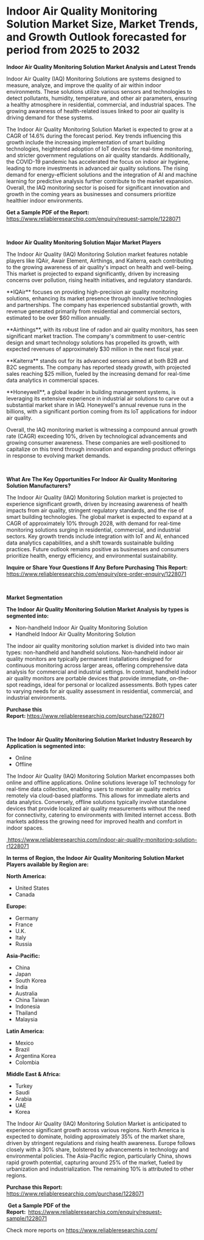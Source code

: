 <p><h1>Indoor Air Quality Monitoring Solution Market Size, Market Trends, and Growth Outlook forecasted for period from 2025 to 2032</h1></p><p><strong>Indoor Air Quality Monitoring Solution Market Analysis and Latest Trends</strong></p>
<p><p>Indoor Air Quality (IAQ) Monitoring Solutions are systems designed to measure, analyze, and improve the quality of air within indoor environments. These solutions utilize various sensors and technologies to detect pollutants, humidity, temperature, and other air parameters, ensuring a healthy atmosphere in residential, commercial, and industrial spaces. The growing awareness of health-related issues linked to poor air quality is driving demand for these systems.</p><p>The Indoor Air Quality Monitoring Solution Market is expected to grow at a CAGR of 14.6% during the forecast period. Key trends influencing this growth include the increasing implementation of smart building technologies, heightened adoption of IoT devices for real-time monitoring, and stricter government regulations on air quality standards. Additionally, the COVID-19 pandemic has accelerated the focus on indoor air hygiene, leading to more investments in advanced air quality solutions. The rising demand for energy-efficient solutions and the integration of AI and machine learning for predictive analysis further contribute to the market expansion. Overall, the IAQ monitoring sector is poised for significant innovation and growth in the coming years as businesses and consumers prioritize healthier indoor environments.</p></p>
<p><strong>Get a Sample PDF of the Report:&nbsp;</strong> <a href="https://www.reliableresearchiq.com/enquiry/request-sample/1228071?utm_campaign=2644&utm_medium=2&utm_source=Github&utm_content=ia&utm_term=27022025&utm_id=indoor-air-quality-monitoring-solution">https://www.reliableresearchiq.com/enquiry/request-sample/1228071</a></p>
<p>&nbsp;</p>
<p><strong>Indoor Air Quality Monitoring Solution Major Market Players</strong></p>
<p><p>The Indoor Air Quality (IAQ) Monitoring Solution market features notable players like IQAir, Awair Element, Airthings, and Kaiterra, each contributing to the growing awareness of air quality's impact on health and well-being. This market is projected to expand significantly, driven by increasing concerns over pollution, rising health initiatives, and regulatory standards.</p><p>**IQAir** focuses on providing high-precision air quality monitoring solutions, enhancing its market presence through innovative technologies and partnerships. The company has experienced substantial growth, with revenue generated primarily from residential and commercial sectors, estimated to be over $60 million annually.</p><p>**Airthings**, with its robust line of radon and air quality monitors, has seen significant market traction. The company's commitment to user-centric design and smart technology solutions has propelled its growth, with expected revenues of approximately $30 million in the next fiscal year.</p><p>**Kaiterra** stands out for its advanced sensors aimed at both B2B and B2C segments. The company has reported steady growth, with projected sales reaching $25 million, fueled by the increasing demand for real-time data analytics in commercial spaces.</p><p>**Honeywell**, a global leader in building management systems, is leveraging its extensive experience in industrial air solutions to carve out a substantial market share in IAQ. Honeywell's annual revenue runs in the billions, with a significant portion coming from its IoT applications for indoor air quality.</p><p>Overall, the IAQ monitoring market is witnessing a compound annual growth rate (CAGR) exceeding 10%, driven by technological advancements and growing consumer awareness. These companies are well-positioned to capitalize on this trend through innovation and expanding product offerings in response to evolving market demands.</p></p>
<p>&nbsp;</p>
<p><strong>What Are The Key Opportunities For Indoor Air Quality Monitoring Solution Manufacturers?</strong></p>
<p><p>The Indoor Air Quality (IAQ) Monitoring Solution market is projected to experience significant growth, driven by increasing awareness of health impacts from air quality, stringent regulatory standards, and the rise of smart building technologies. The global market is expected to expand at a CAGR of approximately 10% through 2028, with demand for real-time monitoring solutions surging in residential, commercial, and industrial sectors. Key growth trends include integration with IoT and AI, enhanced data analytics capabilities, and a shift towards sustainable building practices. Future outlook remains positive as businesses and consumers prioritize health, energy efficiency, and environmental sustainability.</p></p>
<p><strong>Inquire or Share Your Questions If Any Before Purchasing This Report:</strong> <a href="https://www.reliableresearchiq.com/enquiry/pre-order-enquiry/1228071?utm_campaign=2644&utm_medium=2&utm_source=Github&utm_content=ia&utm_term=27022025&utm_id=indoor-air-quality-monitoring-solution">https://www.reliableresearchiq.com/enquiry/pre-order-enquiry/1228071</a></p>
<p>&nbsp;</p>
<p><strong>Market Segmentation</strong></p>
<p><strong>The Indoor Air Quality Monitoring Solution Market Analysis by types is segmented into:</strong></p>
<p><ul><li>Non-handheld Indoor Air Quality Monitoring Solution</li><li>Handheld Indoor Air Quality Monitoring Solution</li></ul></p>
<p><p>The indoor air quality monitoring solution market is divided into two main types: non-handheld and handheld solutions. Non-handheld indoor air quality monitors are typically permanent installations designed for continuous monitoring across larger areas, offering comprehensive data analysis for commercial and industrial settings. In contrast, handheld indoor air quality monitors are portable devices that provide immediate, on-the-spot readings, ideal for personal or localized assessments. Both types cater to varying needs for air quality assessment in residential, commercial, and industrial environments.</p></p>
<p><strong>Purchase this Report:&nbsp;</strong><a href="https://www.reliableresearchiq.com/purchase/1228071?utm_campaign=2644&utm_medium=2&utm_source=Github&utm_content=ia&utm_term=27022025&utm_id=indoor-air-quality-monitoring-solution">https://www.reliableresearchiq.com/purchase/1228071</a></p>
<p>&nbsp;</p>
<p><strong>The Indoor Air Quality Monitoring Solution Market Industry Research by Application is segmented into:</strong></p>
<p><ul><li>Online</li><li>Offline</li></ul></p>
<p><p>The Indoor Air Quality (IAQ) Monitoring Solution Market encompasses both online and offline applications. Online solutions leverage IoT technology for real-time data collection, enabling users to monitor air quality metrics remotely via cloud-based platforms. This allows for immediate alerts and data analytics. Conversely, offline solutions typically involve standalone devices that provide localized air quality measurements without the need for connectivity, catering to environments with limited internet access. Both markets address the growing need for improved health and comfort in indoor spaces.</p></p>
<p><a href="https://www.reliableresearchiq.com/indoor-air-quality-monitoring-solution-r1228071?utm_campaign=2644&utm_medium=2&utm_source=Github&utm_content=ia&utm_term=27022025&utm_id=indoor-air-quality-monitoring-solution">&nbsp;https://www.reliableresearchiq.com/indoor-air-quality-monitoring-solution-r1228071</a></p>
<p><strong>In terms of Region, the Indoor Air Quality Monitoring Solution Market Players available by Region are:</strong></p>
<p>
    <p> <strong> North America: </strong>
        <ul>
            <li>United States</li>
            <li>Canada</li>
        </ul>
        </p> 
    <p> <strong> Europe: </strong>
        <ul>
            <li>Germany</li>
            <li>France</li>
            <li>U.K.</li>
            <li>Italy</li>
            <li>Russia</li>
        </ul>
        </p> 
    <p> <strong> Asia-Pacific: </strong>
        <ul>
            <li>China</li>
            <li>Japan</li>
            <li>South Korea</li>
            <li>India</li>
            <li>Australia</li>
            <li>China Taiwan</li>
            <li>Indonesia</li>
            <li>Thailand</li>
            <li>Malaysia</li>
        </ul>
        </p> 
    <p> <strong> Latin America: </strong>
        <ul>
            <li>Mexico</li>
            <li>Brazil</li>
            <li>Argentina Korea</li>
            <li>Colombia</li>
        </ul>
        </p> 
    <p> <strong> Middle East & Africa: </strong>
        <ul>
            <li>Turkey</li>
            <li>Saudi</li>
            <li>Arabia</li>
            <li>UAE</li>
            <li>Korea</li>
        </ul>
    </p>
    </p>
<p><p>The Indoor Air Quality (IAQ) Monitoring Solution Market is anticipated to experience significant growth across various regions. North America is expected to dominate, holding approximately 35% of the market share, driven by stringent regulations and rising health awareness. Europe follows closely with a 30% share, bolstered by advancements in technology and environmental policies. The Asia-Pacific region, particularly China, shows rapid growth potential, capturing around 25% of the market, fueled by urbanization and industrialization. The remaining 10% is attributed to other regions.</p></p>
<p><strong>Purchase this Report: </strong><a href="https://www.reliableresearchiq.com/purchase/1228071?utm_campaign=2644&utm_medium=2&utm_source=Github&utm_content=ia&utm_term=27022025&utm_id=indoor-air-quality-monitoring-solution">https://www.reliableresearchiq.com/purchase/1228071</a></p>
<p>&nbsp;<strong>Get a Sample PDF of the Report:&nbsp;&nbsp;</strong><a href="https://www.reliableresearchiq.com/enquiry/request-sample/1228071?utm_campaign=2644&utm_medium=2&utm_source=Github&utm_content=ia&utm_term=27022025&utm_id=indoor-air-quality-monitoring-solution">https://www.reliableresearchiq.com/enquiry/request-sample/1228071</a></p>
<p><strong></strong></p>
<p>Check more reports on <a href="https://www.reliableresearchiq.com/?utm_campaign=2644&utm_medium=2&utm_source=Github&utm_content=ia&utm_term=27022025&utm_id=indoor-air-quality-monitoring-solution">https://www.reliableresearchiq.com/</a></p>